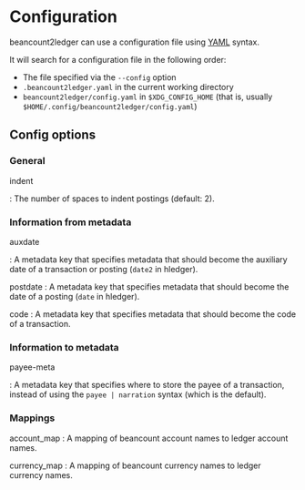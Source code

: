 # Configuration

beancount2ledger can use a configuration file using [YAML](https://yaml.org/) syntax.

It will search for a configuration file in the following order:

* The file specified via the `--config` option
* `.beancount2ledger.yaml` in the current working directory
* `beancount2ledger/config.yaml` in `$XDG_CONFIG_HOME` (that is, usually `$HOME/.config/beancount2ledger/config.yaml`)

## Config options

### General

indent

:   The number of spaces to indent postings (default: 2).

### Information from metadata

auxdate

:   A metadata key that specifies metadata that should become the auxiliary date of a transaction or posting (`date2` in hledger).

postdate
:   A metadata key that specifies metadata that should become the date of a posting (`date` in hledger).

code
:   A metadata key that specifies metadata that should become the code of a transaction.

### Information to metadata

payee-meta

:   A metadata key that specifies where to store the payee of a transaction, instead of using the `payee | narration` syntax (which is the default).

### Mappings

account_map
:   A mapping of beancount account names to ledger account names.

currency_map
:   A mapping of beancount currency names to ledger currency names.
